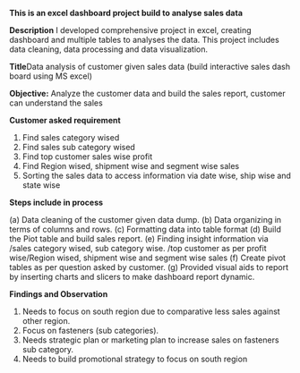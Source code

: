 **This is an excel dashboard project build to analyse sales data**

**Description**
I developed comprehensive project in excel, creating dashboard and multiple tables to analyses the data. This project includes data cleaning, data processing and data visualization.

**Title**Data analysis of customer given sales data (build interactive sales dash board using MS excel)

**Objective:**  Analyze the customer data and build the sales report, customer can understand the sales 

**Customer asked requirement**
1.	Find sales category wised
2.	Find sales sub category wised 
3.	Find top customer sales wise profit 
4.	Find Region wised, shipment wise and segment wise sales 
5.	Sorting the sales data to access information via date wise, ship wise and state wise

**Steps include in process**

(a)	Data cleaning of the customer given data dump.
(b)	Data organizing in terms of columns and rows.
(c)	Formatting data into table format
(d)	Build the Piot table and build sales report.
(e)	Finding insight information via /sales category wised, sub category wise. /top customer as per profit wise/Region wised, shipment wise and segment wise sales
(f)	Create pivot tables as per question asked by customer.
(g)	Provided visual aids to report by inserting charts and slicers to make dashboard report dynamic.

**Findings and Observation**

1.	Needs to focus on south region due to comparative less sales against other region.
2.	Focus on fasteners (sub categories).
3.	Needs strategic plan or marketing plan to increase sales on fasteners sub category.
4.	Needs to build promotional strategy to focus on south region 


